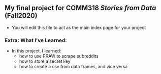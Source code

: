 ## My final project for COMM318 _Stories from Data_ (Fall2020)

* You will edit this file to act as the main index page for your project 



### Extra: What I've Learned:

- In this project, I learned:
    - how to use PRAW to scrape subreddits
    - how to store a secret key
    - how to create a csv from data frames, and vice versa